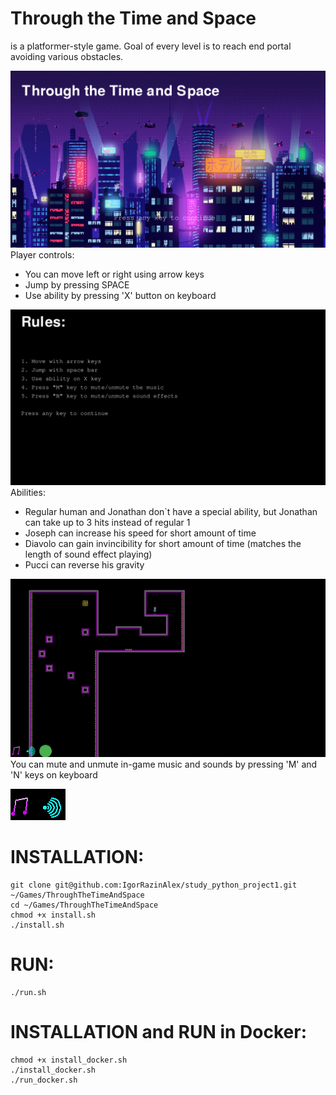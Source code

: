 # Through the Time and Space
is a platformer-style game. Goal of every level is to reach
end portal avoiding various obstacles.

![MainMenu](data/images/demo/mainscreen.png)
Player controls:
- You can move left or right using arrow keys
- Jump by pressing SPACE
- Use ability by pressing 'X' button on keyboard

![Rules](data/images/demo/rules.png)
Abilities:
- Regular human and Jonathan don`t have a special ability,
but Jonathan can take up to 3 hits instead of regular 1
- Joseph can increase his speed for short amount of time
- Diavolo can gain invincibility for short amount of time
  (matches the length of sound effect playing)
- Pucci can reverse his gravity

![Gameplay](data/images/demo/game.png)
You can mute and unmute in-game music and sounds by pressing
'M' and 'N' keys on keyboard

![MusicAndSound](data/images/demo/musicandsound.png)
# INSTALLATION:
```
git clone git@github.com:IgorRazinAlex/study_python_project1.git ~/Games/ThroughTheTimeAndSpace
cd ~/Games/ThroughTheTimeAndSpace
chmod +x install.sh
./install.sh
```

# RUN:
```
./run.sh
```

# INSTALLATION and RUN in Docker:
```
chmod +x install_docker.sh
./install_docker.sh
./run_docker.sh
```